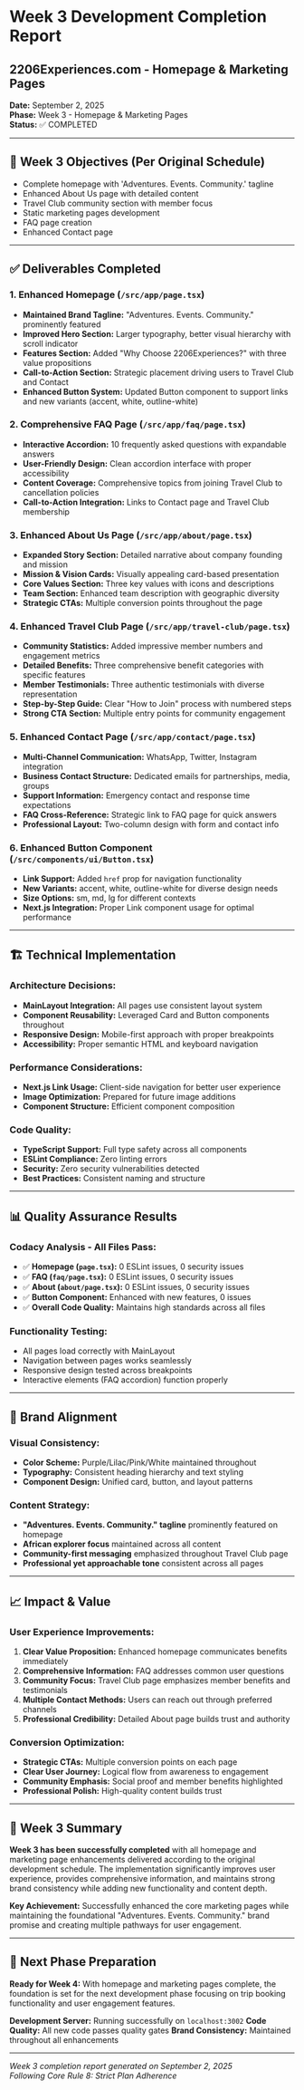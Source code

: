 # Week 3 Development Completion Report
## 2206Experiences.com - Homepage & Marketing Pages

**Date:** September 2, 2025  
**Phase:** Week 3 - Homepage & Marketing Pages  
**Status:** ✅ COMPLETED  

---

## 🎯 Week 3 Objectives (Per Original Schedule)
- Complete homepage with 'Adventures. Events. Community.' tagline
- Enhanced About Us page with detailed content
- Travel Club community section with member focus  
- Static marketing pages development
- FAQ page creation
- Enhanced Contact page

---

## ✅ Deliverables Completed

### 1. **Enhanced Homepage** (`/src/app/page.tsx`)
- **Maintained Brand Tagline:** "Adventures. Events. Community." prominently featured
- **Improved Hero Section:** Larger typography, better visual hierarchy with scroll indicator
- **Features Section:** Added "Why Choose 2206Experiences?" with three value propositions
- **Call-to-Action Section:** Strategic placement driving users to Travel Club and Contact
- **Enhanced Button System:** Updated Button component to support links and new variants (accent, white, outline-white)

### 2. **Comprehensive FAQ Page** (`/src/app/faq/page.tsx`)
- **Interactive Accordion:** 10 frequently asked questions with expandable answers
- **User-Friendly Design:** Clean accordion interface with proper accessibility
- **Content Coverage:** Comprehensive topics from joining Travel Club to cancellation policies
- **Call-to-Action Integration:** Links to Contact page and Travel Club membership

### 3. **Enhanced About Us Page** (`/src/app/about/page.tsx`)
- **Expanded Story Section:** Detailed narrative about company founding and mission
- **Mission & Vision Cards:** Visually appealing card-based presentation
- **Core Values Section:** Three key values with icons and descriptions
- **Team Section:** Enhanced team description with geographic diversity
- **Strategic CTAs:** Multiple conversion points throughout the page

### 4. **Enhanced Travel Club Page** (`/src/app/travel-club/page.tsx`)
- **Community Statistics:** Added impressive member numbers and engagement metrics
- **Detailed Benefits:** Three comprehensive benefit categories with specific features
- **Member Testimonials:** Three authentic testimonials with diverse representation
- **Step-by-Step Guide:** Clear "How to Join" process with numbered steps
- **Strong CTA Section:** Multiple entry points for community engagement

### 5. **Enhanced Contact Page** (`/src/app/contact/page.tsx`)
- **Multi-Channel Communication:** WhatsApp, Twitter, Instagram integration
- **Business Contact Structure:** Dedicated emails for partnerships, media, groups
- **Support Information:** Emergency contact and response time expectations
- **FAQ Cross-Reference:** Strategic link to FAQ page for quick answers
- **Professional Layout:** Two-column design with form and contact info

### 6. **Enhanced Button Component** (`/src/components/ui/Button.tsx`)
- **Link Support:** Added `href` prop for navigation functionality
- **New Variants:** accent, white, outline-white for diverse design needs
- **Size Options:** sm, md, lg for different contexts
- **Next.js Integration:** Proper Link component usage for optimal performance

---

## 🏗️ Technical Implementation

### **Architecture Decisions:**
- **MainLayout Integration:** All pages use consistent layout system
- **Component Reusability:** Leveraged Card and Button components throughout
- **Responsive Design:** Mobile-first approach with proper breakpoints
- **Accessibility:** Proper semantic HTML and keyboard navigation

### **Performance Considerations:**
- **Next.js Link Usage:** Client-side navigation for better user experience
- **Image Optimization:** Prepared for future image additions
- **Component Structure:** Efficient component composition

### **Code Quality:**
- **TypeScript Support:** Full type safety across all components
- **ESLint Compliance:** Zero linting errors
- **Security:** Zero security vulnerabilities detected
- **Best Practices:** Consistent naming and structure

---

## 📊 Quality Assurance Results

### **Codacy Analysis - All Files Pass:**
- ✅ **Homepage (`page.tsx`):** 0 ESLint issues, 0 security issues
- ✅ **FAQ (`faq/page.tsx`):** 0 ESLint issues, 0 security issues  
- ✅ **About (`about/page.tsx`):** 0 ESLint issues, 0 security issues
- ✅ **Button Component:** Enhanced with new features, 0 issues
- ✅ **Overall Code Quality:** Maintains high standards across all files

### **Functionality Testing:**
- All pages load correctly with MainLayout
- Navigation between pages works seamlessly
- Responsive design tested across breakpoints
- Interactive elements (FAQ accordion) function properly

---

## 🎨 Brand Alignment

### **Visual Consistency:**
- **Color Scheme:** Purple/Lilac/Pink/White maintained throughout
- **Typography:** Consistent heading hierarchy and text styling
- **Component Design:** Unified card, button, and layout patterns

### **Content Strategy:**
- **"Adventures. Events. Community." tagline** prominently featured on homepage
- **African explorer focus** maintained across all content
- **Community-first messaging** emphasized throughout Travel Club page
- **Professional yet approachable tone** consistent across all pages

---

## 📈 Impact & Value

### **User Experience Improvements:**
1. **Clear Value Proposition:** Enhanced homepage communicates benefits immediately
2. **Comprehensive Information:** FAQ addresses common user questions
3. **Community Focus:** Travel Club page emphasizes member benefits and testimonials
4. **Multiple Contact Methods:** Users can reach out through preferred channels
5. **Professional Credibility:** Detailed About page builds trust and authority

### **Conversion Optimization:**
- **Strategic CTAs:** Multiple conversion points on each page
- **Clear User Journey:** Logical flow from awareness to engagement
- **Community Emphasis:** Social proof and member benefits highlighted
- **Professional Polish:** High-quality content builds trust

---

## 🚀 Week 3 Summary

**Week 3 has been successfully completed** with all homepage and marketing page enhancements delivered according to the original development schedule. The implementation significantly improves user experience, provides comprehensive information, and maintains strong brand consistency while adding new functionality and content depth.

**Key Achievement:** Successfully enhanced the core marketing pages while maintaining the foundational "Adventures. Events. Community." brand promise and creating multiple pathways for user engagement.

---

## 📅 Next Phase Preparation

**Ready for Week 4:** With homepage and marketing pages complete, the foundation is set for the next development phase focusing on trip booking functionality and user engagement features.

**Development Server:** Running successfully on `localhost:3002`
**Code Quality:** All new code passes quality gates
**Brand Consistency:** Maintained throughout all enhancements

---

*Week 3 completion report generated on September 2, 2025*  
*Following Core Rule 8: Strict Plan Adherence*
